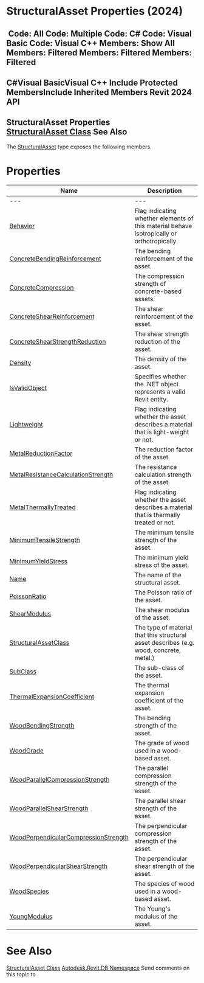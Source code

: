 # StructuralAsset Properties (2024)

﻿
 Code: All Code: Multiple Code: C# Code: Visual Basic Code: Visual C++  Members: Show All Members: Filtered Members: Filtered Members: Filtered   
---  
C#Visual BasicVisual C++
Include Protected MembersInclude Inherited Members
Revit 2024 API  
---  
StructuralAsset Properties  
[StructuralAsset Class](39c2e2ad-474e-2514-bc15-07c24a989a61.md "StructuralAsset Class") See Also  
---  
The [StructuralAsset](39c2e2ad-474e-2514-bc15-07c24a989a61.md "StructuralAsset Class") type exposes the following members.
# Properties
| Name | Description |
| --- | --- |
| --- | --- | --- |
| [Behavior](252cef19-70a6-5efe-986e-9e2c98264306.md "Behavior Property") | Flag indicating whether elements of this material behave isotropically or orthotropically. |
| [ConcreteBendingReinforcement](0005810b-32f5-0623-b094-c0c47fb50d32.md "ConcreteBendingReinforcement Property") | The bending reinforcement of the asset. |
| [ConcreteCompression](474fa66e-c608-fd65-07bc-567e2b006249.md "ConcreteCompression Property") | The compression strength of concrete-based assets. |
| [ConcreteShearReinforcement](9767868d-a835-b364-2574-72065f1852ad.md "ConcreteShearReinforcement Property") | The shear reinforcement of the asset. |
| [ConcreteShearStrengthReduction](579c95fb-dabb-05ba-e5af-2c3997f1b2b7.md "ConcreteShearStrengthReduction Property") | The shear strength reduction of the asset. |
| [Density](383be1ee-1349-6f10-350b-3dd19043d183.md "Density Property") | The density of the asset. |
| [IsValidObject](f25b1128-e8af-e38a-e27c-d5dc853773d7.md "IsValidObject Property") | Specifies whether the .NET object represents a valid Revit entity. |
| [Lightweight](e1b1bfb8-47f2-2ae6-9485-0031a48eff35.md "Lightweight Property") | Flag indicating whether the asset describes a material that is light-weight or not. |
| [MetalReductionFactor](1847428a-9248-defe-3050-5b1829583f61.md "MetalReductionFactor Property") | The reduction factor of the asset. |
| [MetalResistanceCalculationStrength](07acf37d-c8ea-cacd-ee26-59e37c2a410e.md "MetalResistanceCalculationStrength Property") | The resistance calculation strength of the asset. |
| [MetalThermallyTreated](f04ced55-81da-7051-80bc-6a1c30a15c7a.md "MetalThermallyTreated Property") | Flag indicating whether the asset describes a material that is thermally treated or not. |
| [MinimumTensileStrength](6ab72995-032f-1648-38e4-727a24e08491.md "MinimumTensileStrength Property") | The minimum tensile strength of the asset. |
| [MinimumYieldStress](4ff63ecb-cb94-00af-30f0-ab033e755361.md "MinimumYieldStress Property") | The minimum yield stress of the asset. |
| [Name](688282fa-1881-94b6-3ea2-3e7d1a0dfb74.md "Name Property") | The name of the structural asset. |
| [PoissonRatio](a9c7d7a2-7419-8daa-119b-432c80e461a1.md "PoissonRatio Property") | The Poisson ratio of the asset. |
| [ShearModulus](5f395818-706a-711b-aa55-bdb11a8ece0f.md "ShearModulus Property") | The shear modulus of the asset. |
| [StructuralAssetClass](3ecde669-5e9d-e4fd-5b19-c5605684bce1.md "StructuralAssetClass Property") | The type of material that this structural asset describes (e.g. wood, concrete, metal.) |
| [SubClass](16895fd5-6654-35c4-ff28-433bd3ae34d7.md "SubClass Property") | The sub-class of the asset. |
| [ThermalExpansionCoefficient](b1da0166-52ca-209c-4a21-76bdce82ff4e.md "ThermalExpansionCoefficient Property") | The thermal expansion coefficient of the asset. |
| [WoodBendingStrength](d008c4d5-111a-674e-b0fc-48e0f12cc2dd.md "WoodBendingStrength Property") | The bending strength of the asset. |
| [WoodGrade](a98aaea3-ed08-8e83-3e2c-0a3dfd59a3f6.md "WoodGrade Property") | The grade of wood used in a wood-based asset. |
| [WoodParallelCompressionStrength](8f7a5f8b-e222-5e5b-66a7-a9e5c9dde17e.md "WoodParallelCompressionStrength Property") | The parallel compression strength of the asset. |
| [WoodParallelShearStrength](663cb76c-58e1-3507-19d1-814e4a78292b.md "WoodParallelShearStrength Property") | The parallel shear strength of the asset. |
| [WoodPerpendicularCompressionStrength](16afb0a2-49fe-c791-2081-f91b75e4d5b5.md "WoodPerpendicularCompressionStrength Property") | The perpendicular compression strength of the asset. |
| [WoodPerpendicularShearStrength](c5862404-4802-ea0d-9143-ea77eeaf0601.md "WoodPerpendicularShearStrength Property") | The perpendicular shear strength of the asset. |
| [WoodSpecies](6c67ca9f-6d14-d071-626c-77e164dbb92f.md "WoodSpecies Property") | The species of wood used in a wood-based asset. |
| [YoungModulus](89daf55c-217b-4daa-3be5-bc89fe1c4972.md "YoungModulus Property") | The Young's modulus of the asset. |

# See Also
[StructuralAsset Class](39c2e2ad-474e-2514-bc15-07c24a989a61.md "StructuralAsset Class")
[Autodesk.Revit.DB Namespace](87546ba7-461b-c646-cbb1-2cb8f5bff8b2.md "Autodesk.Revit.DB Namespace")
Send comments on this topic to 